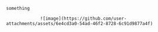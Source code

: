     something

                 ![image](https://github.com/user-attachments/assets/6e4cd3a0-54ad-46f2-8728-6c91d9877a4f)
